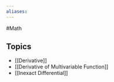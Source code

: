 ```yaml
---
aliases:
---
```

#Math
## Topics
* [[Derivative]]
* [[Derivative of Multivariable Function]]
* [[Inexact Differential]]